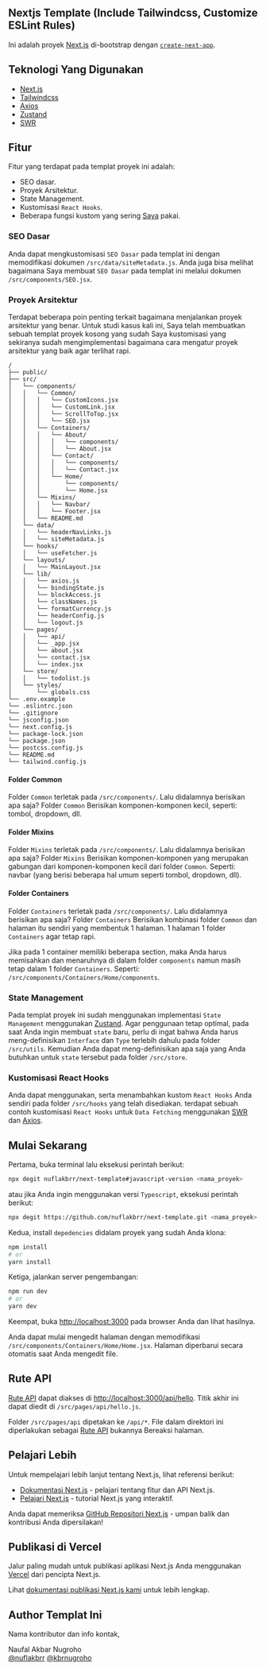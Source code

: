 ## Nextjs Template (Include Tailwindcss, Customize ESLint Rules)

Ini adalah proyek [Next.js](https://nextjs.org/) di-bootstrap dengan [`create-next-app`](https://github.com/vercel/next.js/tree/canary/packages/create-next-app).

## Teknologi Yang Digunakan

- [Next.js](https://nextjs.org/)
- [Tailwindcss](https://tailwindcss.com/)
- [Axios](https://axios-http.com/docs/intro)
- [Zustand](https://docs.pmnd.rs/zustand/getting-started/introduction)
- [SWR](https://swr.vercel.app)

## Fitur

Fitur yang terdapat pada templat proyek ini adalah:

- SEO dasar.
- Proyek Arsitektur.
- State Management.
- Kustomisasi `React Hooks`.
- Beberapa fungsi kustom yang sering [Saya](https://github.com/nuflakbrr) pakai.

### SEO Dasar

Anda dapat mengkustomisasi `SEO Dasar` pada templat ini dengan memodifikasi dokumen `/src/data/siteMetadata.js`. Anda juga bisa melihat bagaimana Saya membuat `SEO Dasar` pada templat ini melalui dokumen `/src/components/SEO.jsx`.

### Proyek Arsitektur

Terdapat beberapa poin penting terkait bagaimana menjalankan proyek arsitektur yang benar. Untuk studi kasus kali ini, Saya telah membuatkan sebuah templat proyek kosong yang sudah Saya kustomisasi yang sekiranya sudah mengimplementasi bagaimana cara mengatur proyek arsitektur yang baik agar terlihat rapi.

```
/
├── public/
├── src/
│   └── components/
│   │   └── Common/
│   │   │   └── CustomIcons.jsx
│   │   │   └── CustomLink.jsx
│   │   │   └── ScrollToTop.jsx
│   │   │   └── SEO.jsx
│   │   └── Containers/
│   │   │   └── About/
│   │   │   │   └── components/
│   │   │   │   └── About.jsx
│   │   │   └── Contact/
│   │   │   │   └── components/
│   │   │   │   └── Contact.jsx
│   │   │   └── Home/
│   │   │       └── components/
│   │   │       └── Home.jsx
│   │   └── Mixins/
│   │   │   └── Navbar/
│   │   │   └── Footer.jsx
│   │   └── README.md
│   └── data/
│   │   └── headerNavLinks.js
│   │   └── siteMetadata.js
│   └── hooks/
│   │   └── useFetcher.js
│   └── layouts/
│   │   └── MainLayout.jsx
│   └── lib/
│   │   └── axios.js
│   │   └── bindingState.js
│   │   └── blockAccess.js
│   │   └── classNames.js
│   │   └── formatCurrency.js
│   │   └── headerConfig.js
│   │   └── logout.js
│   └── pages/
│   │   └── api/
│   │   └── _app.jsx
│   │   └── about.jsx
│   │   └── contact.jsx
│   │   └── index.jsx
│   └── store/
│   │   └── todolist.js
│   └── styles/
│       └── globals.css
└── .env.example
└── .eslintrc.json
└── .gitignore
└── jsconfig.json
└── next.config.js
└── package-lock.json
└── package.json
└── postcss.config.js
└── README.md
└── tailwind.config.js
```

#### Folder Common

Folder `Common` terletak pada `/src/components/`. Lalu didalamnya berisikan apa saja? Folder `Common` Berisikan komponen-komponen kecil, seperti: tombol, dropdown, dll.

#### Folder Mixins

Folder `Mixins` terletak pada `/src/components/`. Lalu didalamnya berisikan apa saja? Folder `Mixins` Berisikan komponen-komponen yang merupakan gabungan dari komponen-komponen kecil dari folder `Common`. Seperti: navbar (yang berisi beberapa hal umum seperti tombol, dropdown, dll).

#### Folder Containers

Folder `Containers` terletak pada `/src/components/`. Lalu didalamnya berisikan apa saja? Folder `Containers` Berisikan kombinasi folder `Common` dan halaman itu sendiri yang membentuk 1 halaman. 1 halaman 1 folder `Containers` agar tetap rapi.

Jika pada 1 container memiliki beberapa section, maka Anda harus memisahkan dan menaruhnya di dalam folder `components` namun masih tetap dalam 1 folder `Containers`. Seperti: `/src/components/Containers/Home/components`.

### State Management

Pada templat proyek ini sudah menggunakan implementasi `State Management` menggunakan [Zustand](https://docs.pmnd.rs/zustand/getting-started/introduction). Agar penggunaan tetap optimal, pada saat Anda ingin membuat `state` baru, perlu di ingat bahwa Anda harus meng-definisikan `Interface` dan `Type` terlebih dahulu pada folder `/src/utils`. Kemudian Anda dapat meng-definisikan apa saja yang Anda butuhkan untuk `state` tersebut pada folder `/src/store`.

### Kustomisasi React Hooks

Anda dapat menggunakan, serta menambahkan kustom `React Hooks` Anda sendiri pada folder `/src/hooks` yang telah disediakan. terdapat sebuah contoh kustomisasi `React Hooks` untuk `Data Fetching` menggunakan [SWR](https://swr.vercel.app) dan [Axios](https://axios-http.com/docs/intro).

## Mulai Sekarang

Pertama, buka terminal lalu eksekusi perintah berikut:

```bash
npx degit nuflakbrr/next-template#javascript-version <nama_proyek>
```

atau jika Anda ingin menggunakan versi `Typescript`, eksekusi perintah berikut:

```bash
npx degit https://github.com/nuflakbrr/next-template.git <nama_proyek>
```

Kedua, install `depedencies` didalam proyek yang sudah Anda klona:

```bash
npm install
# or
yarn install
```

Ketiga, jalankan server pengembangan:

```bash
npm run dev
# or
yarn dev
```

Keempat, buka [http://localhost:3000](http://localhost:3000) pada browser Anda dan lihat hasilnya.

Anda dapat mulai mengedit halaman dengan memodifikasi `/src/components/Containers/Home/Home.jsx`. Halaman diperbarui secara otomatis saat Anda mengedit file.

## Rute API

[Rute API](https://nextjs.org/docs/api-routes/introduction) dapat diakses di [http://localhost:3000/api/hello](http://localhost:3000/api/hello). Titik akhir ini dapat diedit di `/src/pages/api/hello.js`.

Folder `/src/pages/api` dipetakan ke `/api/*`. File dalam direktori ini diperlakukan sebagai [Rute API](https://nextjs.org/docs/api-routes/introduction) bukannya Bereaksi halaman.

## Pelajari Lebih

Untuk mempelajari lebih lanjut tentang Next.js, lihat referensi berikut:

- [Dokumentasi Next.js](https://nextjs.org/docs) - pelajari tentang fitur dan API Next.js.
- [Pelajari Next.js](https://nextjs.org/learn) - tutorial Next.js yang interaktif.

Anda dapat memeriksa [GitHub Repositori Next.js](https://github.com/vercel/next.js/) - umpan balik dan kontribusi Anda dipersilakan!

## Publikasi di Vercel

Jalur paling mudah untuk publikasi aplikasi Next.js Anda menggunakan [Vercel](https://vercel.com/new?utm_medium=default-template&filter=next.js&utm_source=create-next-app&utm_campaign=create-next-app-readme) dari pencipta Next.js.

Lihat [dokumentasi publikasi Next.js kami](https://nextjs.org/docs/deployment) untuk lebih lengkap.

## Author Templat Ini

Nama kontributor dan info kontak,

Naufal Akbar Nugroho  
[@nuflakbrr](https://github.com/nuflakbrr)
[@kbrnugroho](https://instagram.com/kbrnugroho)
